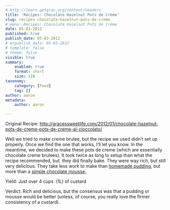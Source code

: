 ```yaml
---
# http://learn.getgrav.org/content/headers
title: 'Recipes: Chocolate Hazelnut Pots de Crème'
slug: recipes-chocolate-hazelnut-pots-de-creme
# menu: Recipes: Chocolate Hazelnut Pots de Crème
date: 05-03-2012
published: true
publish_date: 05-03-2012
# unpublish_date: 05-03-2012
# template: false
# theme: false
visible: true
summary:
    enabled: true
    format: short
    size: 128
taxonomy:
    category: [Food]
    tag: []
author: aaron
metadata:
    author: aaron

---
```


Original Recipe: <http://gracessweetlife.com/2012/01/chocolate-hazelnut-pots-de-creme-pots-de-creme-al-cioccolato/>

Well we tried to make creme brulee, but the recipe we used didn’t set up properly. Once we find the one that works, I’ll let you know. In the meantime, we decided to make these pots de creme (which are essentially chocolate creme brulees). It took twice as long to setup than what the recipe recommended, but  they did finally bake. They were way rich, but still very delicious. They take less work to make than [homemade pudding](../aib-good-ol-fashioned-chocolate-pudding "AiB: Good ol’ fashioned Chocolate Pudding"), but more than a [simple chocolate mousse.](../aib-chocolate-mousse "AiB: Chocolate Mousse")

Yield: Just over 4 cups  (1L) of custard

Verdict: Rich and delicious, but the consensus was that a pudding or mousse would be better (unless, of course, you really love the firmer consistency of a custard).
